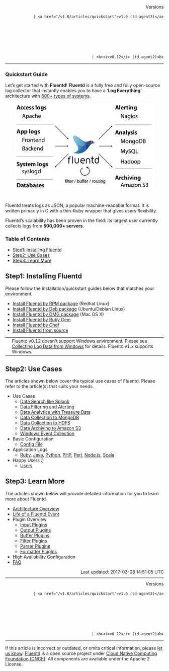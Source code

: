<section id="main">
<div id="page">
<div class="topic_content">
<article>
<div style="text-align:right">
<div style="text-align:right">
Versions 
  
    
    | <a href="/v1.0/articles/quickstart">v1.0 (td-agent3)</a>
    
  

  

  
    
    | <b><i>v0.12</i> (td-agent2)<b>
</b></b>
</div>
</div>
<hr size="1" style="margin-top: 10px; margin-bottom: 10px; color: rgba(0, 0, 0, .15);"/>
<hgroup>
<h1>Quickstart Guide</h1>
</hgroup>
<p>Let’s get started with <strong>Fluentd</strong>! <strong>Fluentd</strong> is a fully free and fully open-source log collector that instantly enables you to have a ‘<strong>Log Everything</strong>’ architecture with <a href="http://fluentd.org/plugin/">600+ types of systems</a>.</p>
<center>
<img src="/images/fluentd-architecture.png" width="450px"/><br/><br/>
</center>
<p>Fluentd treats logs as JSON, a popular machine-readable format. It is written primarily in C with a thin-Ruby wrapper that gives users flexibility.</p>
<p>Fluentd’s scalability has been proven in the field: its largest user currently collects logs from <strong>500,000+ servers</strong>.</p>
<a name="step1:-installing-fluentd"></a>
<section id="table-of-contents"><h3>Table of Contents</h3>
<ul id="toc">
<li class="toc-item"><a href="#step1:-installing-fluentd">Step1: Installing Fluentd</a></li>
<li class="toc-item"><a href="#step2:-use-cases">Step2: Use Cases</a></li>
<li class="toc-item"><a href="#step3:-learn-more">Step3: Learn More</a></li>
</ul>
</section>
<h2>Step1: Installing Fluentd</h2>
<p>Please follow the installation/quickstart guides below that matches your environment.</p>
<ul>
<li>
<a href="install-by-rpm">Install Fluentd by RPM package</a> (Redhat Linux)</li>
<li>
<a href="install-by-deb">Install Fluentd by Deb package</a> (Ubuntu/Debian Linux)</li>
<li>
<a href="install-by-dmg">Install Fluentd by DMG package</a> (Mac OS X)</li>
<li><a href="install-by-gem">Install Fluentd by Ruby Gem</a></li>
<li><a href="install-by-chef">Install Fluentd by Chef</a></li>
<li><a href="install-from-source">Install Fluentd from source</a></li>
</ul>
<table class="note">
<td class="icon"></td>
<td class="content">Fluentd v0.12 doesn't support Windows environment. Please see <a href="windows">Collecting Log Data from Windows</a> for details. Fluentd v1.x supports Windows.</td>
</table>
<a name="step2:-use-cases"></a><h2>Step2: Use Cases</h2>
<p>The articles shown below cover the typical use cases of Fluentd. Please refer to the article(s) that suits your needs.</p>
<ul>
<li>Use Cases

<ul>
<li><a href="free-alternative-to-splunk-by-fluentd">Data Search like Splunk</a></li>
<li><a href="splunk-like-grep-and-alert-email">Data Filtering and Alerting</a></li>
<li><a href="http-to-td">Data Analytics with Treasure Data</a></li>
<li><a href="apache-to-mongodb">Data Collection to MongoDB</a></li>
<li><a href="http-to-hdfs">Data Collection to HDFS</a></li>
<li><a href="apache-to-s3">Data Archiving to Amazon S3</a></li>
<li><a href="windows">Windows Event Collection</a></li>
</ul>
</li>
<li>Basic Configuration

<ul>
<li><a href="config-file">Config File</a></li>
</ul>
</li>
<li>Application Logs

<ul>
<li>
<a href="ruby">Ruby</a>, <a href="java">Java</a>, <a href="python">Python</a>, <a href="php">PHP</a>, <a href="perl">Perl</a>, <a href="nodejs">Node.js</a>, <a href="scala">Scala</a>
</li>
</ul>
</li>
<li>Happy Users :)

<ul>
<li><a href="users">Users</a></li>
</ul>
</li>
</ul>
<a name="step3:-learn-more"></a><h2>Step3: Learn More</h2>
<p>The articles shown below will provide detailed information for you to learn more about Fluentd.</p>
<ul>
<li><a href="architecture">Architecture Overview</a></li>
<li><a href="life-of-a-fluentd-event">Life of a Fluentd Event</a></li>
<li>Plugin Overview

<ul>
<li><a href="input-plugin-overview">Input Plugins</a></li>
<li><a href="output-plugin-overview">Output Plugins</a></li>
<li><a href="buffer-plugin-overview">Buffer Plugins</a></li>
<li><a href="filter-plugin-overview">Filter Plugins</a></li>
<li><a href="parser-plugin-overview">Parser Plugins</a></li>
<li><a href="formatter-plugin-overview">Formatter Plugins</a></li>
</ul>
</li>
<li><a href="high-availability">High Availability Configuration</a></li>
<li><a href="faq">FAQ</a></li>
</ul>
<div style="text-align:right">
  Last updated: 2017-03-08 14:51:05 UTC
  </div>
<hr size="1" style="margin-top: 10px; margin-bottom: 10px; color: rgba(0, 0, 0, .15);"/>
<div style="text-align:right">
Versions 
  
    
    | <a href="/v1.0/articles/quickstart">v1.0 (td-agent3)</a>
    
  

  

  
    
    | <b><i>v0.12</i> (td-agent2)<b>
</b></b>
</div>
<hr size="1" style="margin-top: 10px; margin-bottom: 10px; color: rgba(0, 0, 0, .15);"/>
<p>
    If this article is incorrect or outdated, or omits critical information, please <a href="https://github.com/fluent/fluentd-docs/issues?state=open">let us know</a>. <a href="http://www.fluentd.org/">Fluentd</a> is a  open source project under <a href="https://cncf.io/">Cloud Native Computing Foundation (CNCF)</a>. All components are available under the Apache 2 License.
  </p>
</article>
</div>
<!-- /#topic_content -->
</div>
<!-- /#page -->
</section>